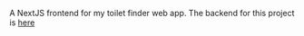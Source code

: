 A NextJS frontend for my toilet finder web app. The backend for this project is [here](https://github.com/tinlizard/toilet-finder-app-backend-django)
